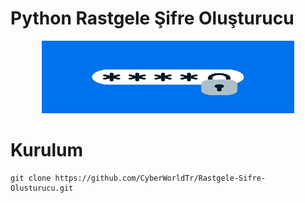 # Python Rastgele Şifre Oluşturucu

<p align="center"><img src="pass.jpg" width="80%" height="116px" /></p>

Kurulum
=
    git clone https://github.com/CyberWorldTr/Rastgele-Sifre-Olusturucu.git

    
